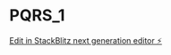 # PQRS_1

[Edit in StackBlitz next generation editor ⚡️](https://stackblitz.com/~/github.com/MateoSalcedo12/PQRS_1)
